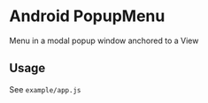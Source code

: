 # Android PopupMenu

Menu in a modal popup window anchored to a View

## Usage

See `example/app.js`
